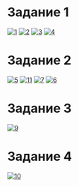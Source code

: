 # Задание 1
<a href="https://ibb.co/47MyjS8"><img src="https://i.ibb.co/HVYvrPt/1.png" alt="1" border="0"></a>
<a href="https://ibb.co/HDWLWNq"><img src="https://i.ibb.co/rGCKCbH/2.png" alt="2" border="0"></a>
<a href="https://ibb.co/Jm8YjXB"><img src="https://i.ibb.co/wB8nhD0/3.png" alt="3" border="0"></a>
<a href="https://ibb.co/p2YwjKW"><img src="https://i.ibb.co/2qGh3M8/4.png" alt="4" border="0"></a>

# Задание 2
<a href="https://ibb.co/1zzD79r"><img src="https://i.ibb.co/y44wd86/5.png" alt="5" border="0"></a>
<a href="https://ibb.co/7VvMJyv"><img src="https://i.ibb.co/bL1wgd1/11.png" alt="11" border="0"></a>
<a href="https://ibb.co/GF974qK"><img src="https://i.ibb.co/52kTgPN/7.png" alt="7" border="0"></a>
<a href="https://ibb.co/bF758qX"><img src="https://i.ibb.co/RN7TVZc/6.png" alt="6" border="0"></a>


# Задание 3
<a href="https://ibb.co/XSMk7j9"><img src="https://i.ibb.co/t8FPqQS/9.png" alt="9" border="0"></a>

# Задание 4
<a href="https://ibb.co/V3C33yx"><img src="https://i.ibb.co/nR1RR2B/10.png" alt="10" border="0"></a>
